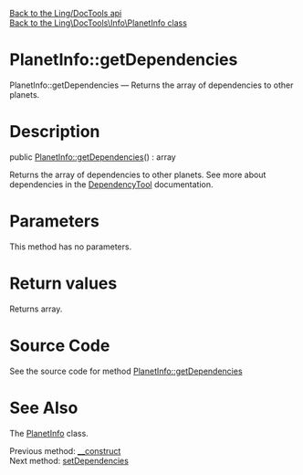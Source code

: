 [Back to the Ling/DocTools api](https://github.com/lingtalfi/DocTools/blob/master/doc/api/Ling/DocTools.md)<br>
[Back to the Ling\DocTools\Info\PlanetInfo class](https://github.com/lingtalfi/DocTools/blob/master/doc/api/Ling/DocTools/Info/PlanetInfo.md)


PlanetInfo::getDependencies
================



PlanetInfo::getDependencies — Returns the array of dependencies to other planets.




Description
================


public [PlanetInfo::getDependencies](https://github.com/lingtalfi/DocTools/blob/master/doc/api/Ling/DocTools/Info/PlanetInfo/getDependencies.md)() : array




Returns the array of dependencies to other planets.
See more about dependencies in the [DependencyTool](https://github.com/lingtalfi/UniverseTools/blob/master/doc/DependencyTool.md#getdependencylist) documentation.




Parameters
================

This method has no parameters.


Return values
================

Returns array.








Source Code
===========
See the source code for method [PlanetInfo::getDependencies](/blob/master/Info/PlanetInfo.php#L55-L58)


See Also
================

The [PlanetInfo](https://github.com/lingtalfi/DocTools/blob/master/doc/api/Ling/DocTools/Info/PlanetInfo.md) class.

Previous method: [__construct](https://github.com/lingtalfi/DocTools/blob/master/doc/api/Ling/DocTools/Info/PlanetInfo/__construct.md)<br>Next method: [setDependencies](https://github.com/lingtalfi/DocTools/blob/master/doc/api/Ling/DocTools/Info/PlanetInfo/setDependencies.md)<br>

